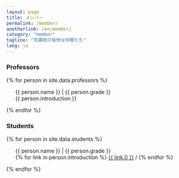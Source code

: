```yaml
---
layout: page
title: メンバー
permalink: /member/
anotherlink: /en/member/
category: "member"
tagline: "荒瀬班の愉快な仲間たち"
lang: ja
---
```


<h3 class="member-role"><span>Professors</span></h3> 

{% for person in site.data.professors %}
  <ul class="member-content">
    {{ person.name }} | {{ person.grade }} <br>
    {{ person.introduction }}
  </ul>
{% endfor %}

<h3 class="member-role"><span>Students</span></h3>

{% for person in site.data.students %}
  <ul class="member-content">
    {{ person.name }} | {{ person.grade }} <br>
    {% for link in person.introduction %}
        <a target='_blank' rel='noopener noreferrer' href='{{ link.1 }}'>{{ link.0 }}</a> /
    {% endfor %}
  </ul>
{% endfor %}
